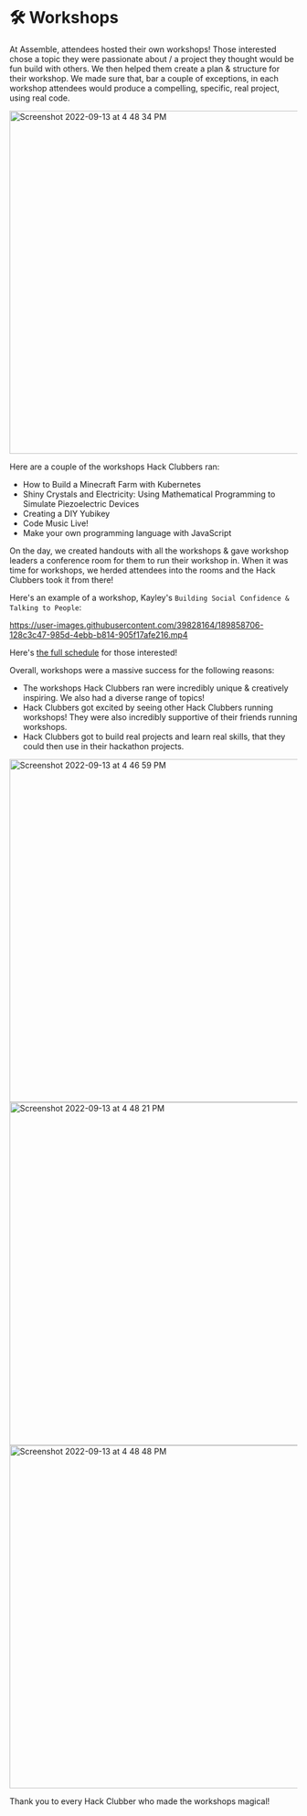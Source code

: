 # 🛠️ Workshops

At Assemble, attendees hosted their own workshops! Those interested chose a topic they were passionate about / a project they thought would be fun build with others. We then helped them create a plan & structure for their workshop. We made sure that, bar a couple of exceptions, in each workshop attendees would produce a compelling, specific, real project, using real code. 

<img width="600" alt="Screenshot 2022-09-13 at 4 48 34 PM" src="https://user-images.githubusercontent.com/39828164/189856506-62649b84-1bbf-41d6-9389-f705fb6962a0.png">

Here are a couple of the workshops Hack Clubbers ran:

- How to Build a Minecraft Farm with Kubernetes
- Shiny Crystals and Electricity: Using Mathematical Programming to Simulate Piezoelectric Devices
- Creating a DIY Yubikey
- Code Music Live!
- Make your own programming language with JavaScript

On the day, we created handouts with all the workshops & gave workshop leaders a conference room for them to run their workshop in. When it was time for workshops, we herded attendees into the rooms and the Hack Clubbers took it from there!

Here's an example of a workshop, Kayley's `Building Social Confidence & Talking to People`:

https://user-images.githubusercontent.com/39828164/189858706-128c3c47-985d-4ebb-b814-905f17afe216.mp4

Here's [the full schedule](https://assemble-schedule.hackclub.dev) for those interested!

Overall, workshops were a massive success for the following reasons:

- The workshops Hack Clubbers ran were incredibly unique & creatively inspiring. We also had a diverse range of topics!
- Hack Clubbers got excited by seeing other Hack Clubbers running workshops! They were also incredibly supportive of their friends running workshops.
- Hack Clubbers got to build real projects and learn real skills, that they could then use in their hackathon projects. 

<img width="600" alt="Screenshot 2022-09-13 at 4 46 59 PM" src="https://user-images.githubusercontent.com/39828164/189856143-dafc13cb-33ab-4be9-aa5a-595248b82ca8.png">

<img width="600" alt="Screenshot 2022-09-13 at 4 48 21 PM" src="https://user-images.githubusercontent.com/39828164/189856457-23f96d9c-0aba-40b9-8304-8d6bd5195087.png">

<img width="600" alt="Screenshot 2022-09-13 at 4 48 48 PM" src="https://user-images.githubusercontent.com/39828164/189856557-5e763f6c-7c6b-45da-90d8-5297c227b387.png">

Thank you to every Hack Clubber who made the workshops magical!
